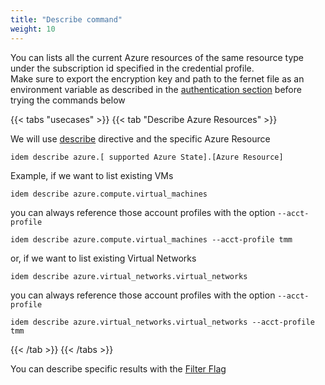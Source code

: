 ```yaml
---
title: "Describe command"
weight: 10
---
```

You can lists all the current Azure resources of the same resource type under the subscription id specified in the credential profile.<br>
Make sure to export the encryption key and path to the fernet file as an environment variable as described in the [authentication section](/Getting-Started/Authenticate/) before trying the commands below

{{< tabs "usecases" >}}
{{< tab "Describe Azure Resources" >}}

We will use [describe](/Getting-Started/Basic-Commands/) directive and the specific Azure Resource 

```shell
idem describe azure.[ supported Azure State].[Azure Resource] 
```

Example, if we want to list existing VMs

```shell
idem describe azure.compute.virtual_machines
```
you can always reference those account profiles with the option `--acct-profile`

```shell
idem describe azure.compute.virtual_machines --acct-profile tmm
```
<script id="asciicast-SiXcq1OmVkca57LNf2m6N4wWK" src="https://asciinema.org/a/SiXcq1OmVkca57LNf2m6N4wWK.js" async theme="asciinema" data-autoplay="true" data-size="small" loop="true"></script>

or, if we want to list existing Virtual Networks

```shell
idem describe azure.virtual_networks.virtual_networks
```

you can always reference those account profiles with the option `--acct-profile`

```shell
idem describe azure.virtual_networks.virtual_networks --acct-profile tmm
```
<script id="asciicast-iolx0POfh5rLl4XBOxktnOlzl" src="https://asciinema.org/a/iolx0POfh5rLl4XBOxktnOlzl.js" async theme="asciinema" data-autoplay="true" data-size="small" loop="true"></script>


{{< /tab >}}
 {{< /tabs >}}

 You can describe specific results with the [Filter Flag](/Use-Cases/Filter-flag/)
